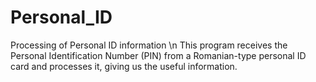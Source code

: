 # Personal_ID
Processing of Personal ID information \n
This program receives the Personal Identification Number (PIN) from a Romanian-type personal ID card and processes it, giving us the useful information.
